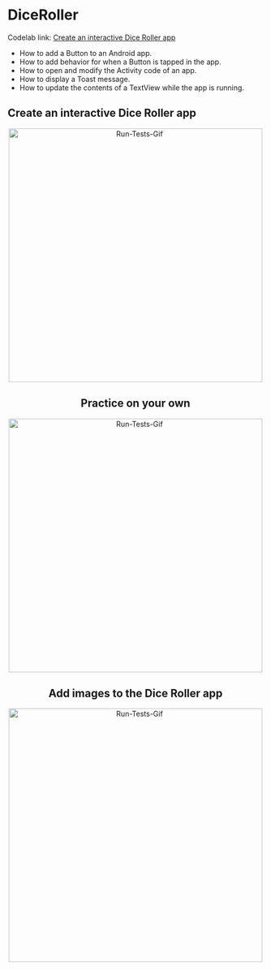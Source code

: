 # DiceRoller


Codelab link: [Create an interactive Dice Roller app](https://developer.android.com/codelabs/basic-android-kotlin-training-create-dice-roller-app-with-button)

* How to add a Button to an Android app.
* How to add behavior for when a Button is tapped in the app.
* How to open and modify the Activity code of an app.
* How to display a Toast message.
* How to update the contents of a TextView while the app is running.


## Create an interactive Dice Roller app

<div align="center">
<img align="center" alt="Run-Tests-Gif" height="500" src="https://github.com/knludi/DiceRoller/blob/master/README/dice-roller.gif"
</div>

## Practice on your own
<div align="center">
<img align="center" alt="Run-Tests-Gif" height="500" src="https://github.com/knludi/DiceRoller/blob/master/README/dice-roller-2.gif">
</div>


## Add images to the Dice Roller app
<div align="center">
<img align="center" alt="Run-Tests-Gif" height="500" src="https://github.com/knludi/DiceRoller/blob/master/README/dice-roller-3.gif">
</div>

